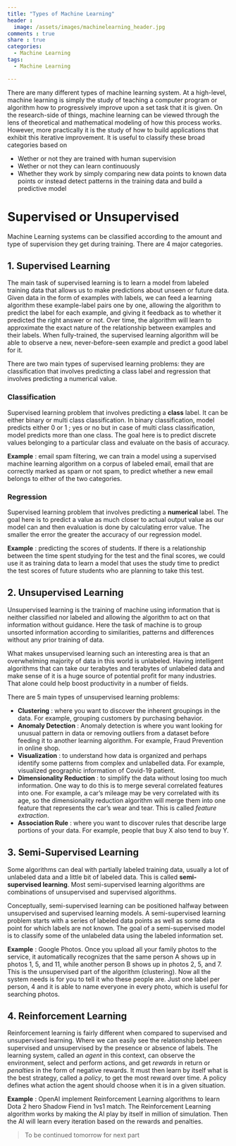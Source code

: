 ```yaml
---
title: "Types of Machine Learning"
header :
  image: /assets/images/machinelearning_header.jpg
comments : true
share : true
categories:
  - Machine Learning
tags:
  - Machine Learning

---
```


There are many different types of machine learning system. At a high-level, machine learning is simply the study of teaching a computer program or algorithm how to progressively improve upon a set task that it is given. On the research-side of things, machine learning can be viewed through the lens of theoretical and mathematical modeling of how this process works. However, more practically it is the study of how to build applications that exhibit this iterative improvement. It is useful to classify these broad categories based on 

- Wether or not they are trained with human supervision
- Wether or not they can learn continuously
- Whether they work by simply comparing new data points to known data points or instead detect patterns in the training data and build a predictive model

# Supervised or Unsupervised

Machine Learning systems can be classified according to the amount and type of supervision they get during training. There are 4 major categories.

## 1. Supervised Learning

The main task of supervised learning is to learn a model from labeled training data that allows us to make predictions about unseen or future data. Given data in the form of examples with labels, we can feed a learning algorithm these example-label pairs one by one, allowing the algorithm to predict the label for each example, and giving it feedback as to whether it predicted the right answer or not. Over time, the algorithm will learn to approximate the exact nature of the relationship between examples and their labels. When fully-trained, the supervised learning algorithm will be able to observe a new, never-before-seen example and predict a good label for it.

There are two main types of supervised learning problems: they are classification that involves predicting a class label and regression that involves predicting a numerical value.

### Classification

Supervised learning problem that involves predicting a **class** label. It can be either binary or multi class classification. In binary classification, model predicts either 0 or 1 ; yes or no but in case of multi class classification, model predicts more than one class. The goal here is to predict discrete values belonging to a particular class and evaluate on the basis of accuracy.

**Example** : email spam filtering, we can train a model using a supervised machine learning algorithm on a corpus of labeled email, email that are correctly marked as spam or not spam, to predict whether a new email belongs to either of the two categories.

### Regression

Supervised learning problem that involves predicting a **numerical** label. The goal here is to predict a value as much closer to actual output value as our model can and then evaluation is done by calculating error value. The smaller the error the greater the accuracy of our regression model.

**Example** : predicting the scores of students. If there is a relationship between the time spent studying  for the test and the final scores, we could use it as training data to learn a model that uses the study time to predict the test scores of future students who are planning to take this test.

## 2. Unsupervised Learning

Unsupervised learning is the training of machine using information that is neither classified nor labeled and allowing the algorithm to act on that information without guidance. Here the task of machine is to group unsorted information according to similarities, patterns and differences without any prior training of data. 

What makes unsupervised learning such an interesting area is that an overwhelming majority of data in this world is unlabeled. Having intelligent algorithms that can take our terabytes and terabytes of unlabeled data and make sense of it is a huge source of potential profit for many industries. That alone could help boost productivity in a number of fields.

There are 5 main types of unsupervised learning problems: 

- **Clustering** : where you want to discover the inherent groupings in the data. For example, grouping customers by purchasing behavior.
- **Anomaly Detection** : Anomaly detection is where you want looking for unusual pattern in data or removing outliers from a dataset before feeding it to another learning algorithm. For example, Fraud Prevention in online shop.
- **Visualization** : to understand how data is organized and perhaps identify some patterns from complex and unlabelled data. For example, visualized geographic information of Covid-19 patient.
- **Dimensionality Reduction** : to simplify the data without losing too much information. One way to do this is to merge several correlated features into one. For example, a car’s mileage may be very correlated with its age, so the dimensionality reduction algorithm will merge them into one feature that represents the car’s wear and tear. This is called *feature extraction*.
- **Association Rule** : where you want to discover rules that describe large portions of your data. For example, people that buy X also tend to buy Y.



## 3. Semi-Supervised Learning

Some algorithms can deal with partially labeled training data, usually a lot of unlabeled data and a little bit of labeled data. This is called **semi-supervised learning**. Most semi-supervised learning algorithms are combinations of unsupervised and supervised algorithms.

Conceptually, semi-supervised learning can be positioned halfway between unsupervised and supervised learning models. A semi-supervised learning problem starts with a series of labeled data points as well as some data point for which labels are not known. The goal of a semi-supervised model is to classify some of the unlabeled data using the labeled information set.

**Example** : Google Photos. Once you upload all your family photos to the service, it automatically recognizes that the same person A shows up in photos 1, 5, and 11, while another person B shows up in photos 2, 5, and 7. This is the unsupervised part of the algorithm (clustering). Now all the system needs is for you to tell it who these people are. Just one label per person, 4 and it is able to name everyone in every photo, which is useful for searching photos.

## 4. Reinforcement Learning

Reinforcement learning is fairly different when compared to supervised and unsupervised learning. Where we can easily see the relationship between supervised and unsupervised by the presence or absence of labels. The learning system, called an *agent* in this context, can observe the environment, select and perform actions, and get *rewards* in return or *penalties* in the form of negative rewards. It must then learn by itself what is the best strategy, called a *policy*, to get the most reward over time. A policy defines what action the agent should choose when it is in a given situation.

**Example** : OpenAI implement Reinforcement Learning algorithms to learn Dota 2 hero Shadow Fiend in 1vs1 match. The Reinforcement Learning algorithm works by making the AI play by itself in million of simulation. Then the AI will learn every iteration based on the rewards and penalties.

> To be continued tomorrow for next part

